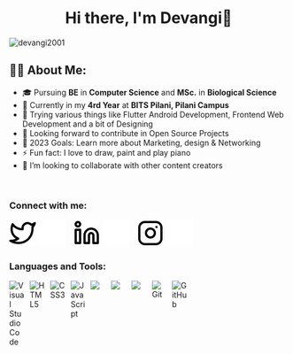 <h1 align="center">  Hi there, I'm Devangi👋 </h1>
<p align=left> <img src=https://komarev.com/ghpvc/?username=devangi2001 alt=devangi2001 /> </p>


## 🙋‍♂️ About Me:

- 🎓 Pursuing **BE** in **Computer Science** and **MSc.** in **Biological Science**
- 🏫 Currently in my **4rd Year** at **BITS Pilani, Pilani Campus**
- 🌱 Trying various things like Flutter Android Development, Frontend Web Development and a bit of Designing
- 🚀 Looking forward to contribute in Open Source Projects
- 🥅 2023 Goals: Learn more about Marketing, design & Networking
- ⚡ Fun fact: I love to draw, paint and play piano
- 👯 I’m looking to collaborate with other content creators
<br/> 


### Connect with me:

[![website](./img/twitter-light.svg)](https://twitter.com/DevangiSharma19#gh-light-mode-only)
[![website](./img/twitter-dark.svg)](https://twitter.com/DevangiSharma19#gh-dark-mode-only)
&nbsp;&nbsp;
[![website](./img/linkedin-light.svg)](https://linkedin.com/in/devangi-sharma#gh-light-mode-only)
[![website](./img/linkedin-dark.svg)](https://linkedin.com/in/devangi-sharma#gh-dark-mode-only)
&nbsp;&nbsp;
[![website](./img/instagram-light.svg)](https://instagram.com/devangii.i#gh-light-mode-only)
[![website](./img/instagram-dark.svg)](https://instagram.com/devangii.i#gh-dark-mode-only)

### Languages and Tools:

<img align="left" alt="Visual Studio Code" width="27px" src="https://cdn.jsdelivr.net/gh/devicons/devicon/icons/vscode/vscode-original.svg" style="padding-right:10px;" />
<img align="left" alt="HTML5" width="27px" src="https://cdn.jsdelivr.net/gh/devicons/devicon/icons/html5/html5-original.svg" style="padding-right:10px;" />
<img align="left" alt="CSS3" width="27px" src="https://cdn.jsdelivr.net/gh/devicons/devicon/icons/css3/css3-original.svg" style="padding-right:10px;" />
<img align="left" alt="JavaScript" width="26px" src="https://cdn.jsdelivr.net/gh/devicons/devicon/icons/javascript/javascript-original.svg" style="padding-right:10px;" />
<img align="left" width="27px" src="https://img.icons8.com/color/60/000000/c-programming.png" style="padding-right:10px;" />
<img align="left" width="27px" src="https://img.icons8.com/color/60/000000/flutter.png" style="padding-right:10px;" />
<img align="left" width="27px" src="https://img.icons8.com/color/60/000000/dart.png" style="padding-right:10px;" />
<img align="left" alt="Git" width="26px" src="https://cdn.jsdelivr.net/gh/devicons/devicon/icons/git/git-original.svg" style="padding-right:10px;" />
<img align="left" alt="GitHub" width="27px" src="https://user-images.githubusercontent.com/3369400/139447912-e0f43f33-6d9f-45f8-be46-2df5bbc91289.png" style="padding-right:10px;" />
<br />
<br />




[twitter]: https://twitter.com/DevangiSharma19
[instagram]: https://instagram.com/devangii.i
[linkedin]: https://linkedin.com/in/devangi-sharma

